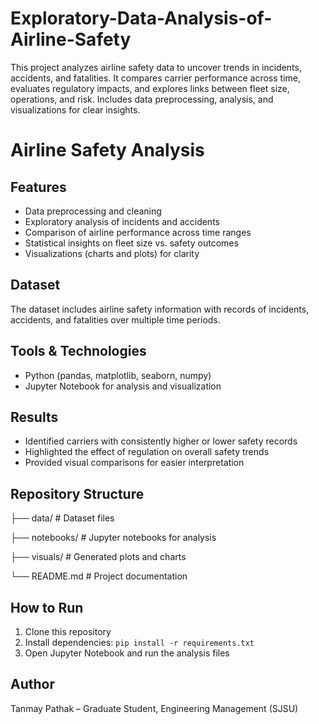 # Exploratory-Data-Analysis-of-Airline-Safety
This project analyzes airline safety data to uncover trends in incidents, accidents, and fatalities. It compares carrier performance across time, evaluates regulatory impacts, and explores links between fleet size, operations, and risk. Includes data preprocessing, analysis, and visualizations for clear insights.
# Airline Safety Analysis

## Features  
- Data preprocessing and cleaning  
- Exploratory analysis of incidents and accidents  
- Comparison of airline performance across time ranges  
- Statistical insights on fleet size vs. safety outcomes  
- Visualizations (charts and plots) for clarity  

## Dataset  
The dataset includes airline safety information with records of incidents, accidents, and fatalities over multiple time periods.  

## Tools & Technologies  
- Python (pandas, matplotlib, seaborn, numpy)  
- Jupyter Notebook for analysis and visualization  

## Results  
- Identified carriers with consistently higher or lower safety records  
- Highlighted the effect of regulation on overall safety trends  
- Provided visual comparisons for easier interpretation  

## Repository Structure  
├── data/ # Dataset files

├── notebooks/ # Jupyter notebooks for analysis

├── visuals/ # Generated plots and charts

└── README.md # Project documentation


## How to Run  
1. Clone this repository  
2. Install dependencies: `pip install -r requirements.txt`  
3. Open Jupyter Notebook and run the analysis files  

## Author  
Tanmay Pathak – Graduate Student, Engineering Management (SJSU)  



